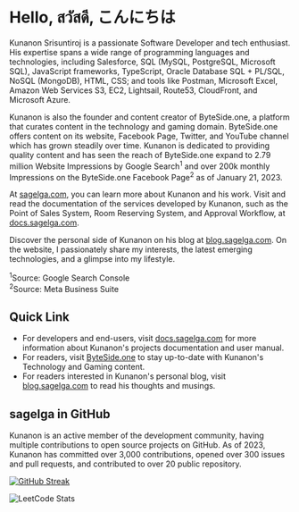# Hello, สวัสดี, こんにちは
Kunanon Srisuntiroj is a passionate Software Developer and tech enthusiast. His expertise spans a wide range of programming languages and technologies, including Salesforce, SQL (MySQL, PostgreSQL, Microsoft SQL), JavaScript frameworks, TypeScript, Oracle Database SQL + PL/SQL, NoSQL (MongoDB), HTML, CSS; and tools like Postman, Microsoft Excel, Amazon Web Services S3, EC2, Lightsail, Route53, CloudFront, and Microsoft Azure.

Kunanon is also the founder and content creator of ByteSide.one, a platform that curates content in the technology and gaming domain. ByteSide.one offers content on its website, Facebook Page, Twitter, and YouTube channel which has grown steadily over time. Kunanon is dedicated to providing quality content and has seen the reach of ByteSide.one expand to 2.79 million Website Impressions by Google Search<sup>1</sup> and over 200k monthly Impressions on the ByteSide.one Facebook Page<sup>2</sup> as of January 21, 2023.

At [sagelga.com](https://www.sagelga.com), you can learn more about Kunanon and his work. Visit and read the documentation of the services developed by Kunanon, such as the Point of Sales System, Room Reserving System, and Approval Workflow, at [docs.sagelga.com](https://docs.sagelga.com).

Discover the personal side of Kunanon on his blog at [blog.sagelga.com](https://blog.sagelga.com). On the website, I passionately share my interests, the latest emerging technologies, and a glimpse into my lifestyle.

<sup>1</sup>Source: Google Search Console<br/>
<sup>2</sup>Source: Meta Business Suite

## Quick Link
- For developers and end-users, visit [docs.sagelga.com](https://docs.sagelga.com/) for more information about Kunanon's projects documentation and user manual.
- For readers, visit [ByteSide.one](https://byteside.one/th/) to stay up-to-date with Kunanon's Technology and Gaming content.
- For readers interested in Kunanon's personal blog, visit [blog.sagelga.com](https://blog.sagelga.com/) to read his thoughts and musings.

## sagelga in GitHub
Kunanon is an active member of the development community, having multiple contributions to open source projects on GitHub. As of 2023, Kunanon has committed over 3,000 contributions, opened over 300 issues and pull requests, and contributed to over 20 public repository.

[![GitHub Streak](http://github-readme-streak-stats.herokuapp.com?user=sagelga&hide_border=true&fire=DD2727)](https://git.io/streak-stats)

![LeetCode Stats](https://leetcode.card.workers.dev/sagelga?theme=auto&font=&extension=activity)
